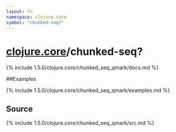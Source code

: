 ```yaml
---
layout: fn
namespace: clojure.core
symbol: "chunked-seq?"
---
```


# [clojure.core](../)/chunked-seq?

{% include 1.5.0/clojure.core/chunked_seq_qmark/docs.md %}

##Examples

{% include 1.5.0/clojure.core/chunked_seq_qmark/examples.md %}
## Source
{% include 1.5.0/clojure.core/chunked_seq_qmark/src.md %}

